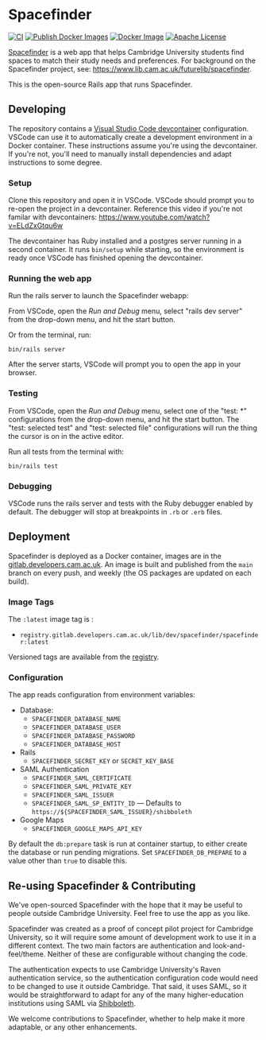 # Spacefinder

[![CI](https://github.com/cambridge-collection/spacefinder/actions/workflows/ci.yml/badge.svg?branch=main)](https://github.com/cambridge-collection/spacefinder/actions/workflows/ci.yml)
[![Publish Docker Images](https://github.com/cambridge-collection/spacefinder/actions/workflows/docker.yml/badge.svg)](https://github.com/cambridge-collection/spacefinder/actions/workflows/docker.yml)
[![Docker Image](https://img.shields.io/static/v1?label=&message=Docker+Image&color=blue&logo=gitlab)][registry]
[![Apache License](https://img.shields.io/badge/license-Apache-blue)](http://www.apache.org/licenses/LICENSE-2.0)

[Spacefinder] is a web app that helps Cambridge University students find spaces
to match their study needs and preferences. For background on the Spacefinder
project, see: https://www.lib.cam.ac.uk/futurelib/spacefinder.

[spacefinder]: https://spacefinder.lib.cam.ac.uk/

This is the open-source Rails app that runs Spacefinder.

## Developing

The repository contains a [Visual Studio Code devcontainer] configuration.
VSCode can use it to automatically create a development environment in a Docker
container. These instructions assume you're using the devcontainer. If you're
not, you'll need to manually install dependencies and adapt instructions to some
degree.

### Setup

[visual studio code devcontainer]:
   https://code.visualstudio.com/docs/remote/containers

Clone this repository and open it in VSCode. VSCode should prompt you to re-open
the project in a devcontainer. Reference this video if you're not familar with
devcontainers: https://www.youtube.com/watch?v=ELdZxGtqu6w

The devcontainer has Ruby installed and a postgres server running in a second
container. It runs `bin/setup` while starting, so the environment is ready once
VSCode has finished opening the devcontainer.

### Running the web app

Run the rails server to launch the Spacefinder webapp:

From VSCode, open the _Run and Debug_ menu, select "rails dev server" from the
drop-down menu, and hit the start button.

Or from the terminal, run:

```
bin/rails server
```

After the server starts, VSCode will prompt you to open the app in your browser.

### Testing

From VSCode, open the _Run and Debug_ menu, select one of the "test: \*"
configurations from the drop-down menu, and hit the start button. The "test:
selected test" and "test: selected file" configurations will run the thing the
cursor is on in the active editor.

Run all tests from the terminal with:

```
bin/rails test
```

### Debugging

VSCode runs the rails server and tests with the Ruby debugger enabled by
default. The debugger will stop at breakpoints in `.rb` or `.erb` files.

## Deployment

Spacefinder is deployed as a Docker container, images are in the
[gitlab.developers.cam.ac.uk][registry]. An image is built and published from
the `main` branch on every push, and weekly (the OS packages are updated on each
build).

[registry]:
   https://gitlab.developers.cam.ac.uk/lib/dev/spacefinder/spacefinder/container_registry/

### Image Tags

The `:latest` image tag is :

-  `registry.gitlab.developers.cam.ac.uk/lib/dev/spacefinder/spacefinder:latest`

Versioned tags are available from the [registry].

### Configuration

The app reads configuration from environment variables:

-  Database:
   -  `SPACEFINDER_DATABASE_NAME`
   -  `SPACEFINDER_DATABASE_USER`
   -  `SPACEFINDER_DATABASE_PASSWORD`
   -  `SPACEFINDER_DATABASE_HOST`
-  Rails
   -  `SPACEFINDER_SECRET_KEY` or `SECRET_KEY_BASE`
-  SAML Authentication
   -  `SPACEFINDER_SAML_CERTIFICATE`
   -  `SPACEFINDER_SAML_PRIVATE_KEY`
   -  `SPACEFINDER_SAML_ISSUER`
   -  `SPACEFINDER_SAML_SP_ENTITY_ID` — Defaults to
      `https://${SPACEFINDER_SAML_ISSUER}/shibboleth`
-  Google Maps
   -  `SPACEFINDER_GOOGLE_MAPS_API_KEY`

By default the `db:prepare` task is run at container startup, to either create
the database or run pending migrations. Set `SPACEFINDER_DB_PREPARE` to a value
other than `true` to disable this.

## Re-using Spacefinder & Contributing

We've open-sourced Spacefinder with the hope that it may be useful to people
outside Cambridge University. Feel free to use the app as you like.

Spacefinder was created as a proof of concept pilot project for Cambridge
University, so it will require some amount of development work to use it in a
different context. The two main factors are authentication and
look-and-feel/theme. Neither of these are configurable without changing the
code.

The authentication expects to use Cambridge University's Raven authentication
service, so the authentication configuration code would need to be changed to
use it outside Cambridge. That said, it uses SAML, so it would be
straightforward to adapt for any of the many higher-education institutions using
SAML via [Shibboleth](https://www.shibboleth.net/about-us/members/).

We welcome contributions to Spacefinder, whether to help make it more adaptable,
or any other enhancements.
